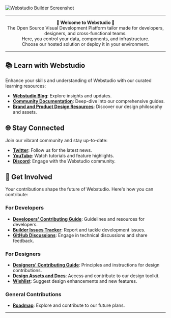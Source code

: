 ![Webstudio Builder Screenshot](https://github.com/webstudio-is/.github/blob/main/assets/builder-screenshot.png?raw=true)

---

<div align="center">
  <strong>🌟 Welcome to Webstudio 🌟</strong><br>
  The Open Source Visual Development Platform tailor made for developers, designers, and cross-functional teams.<br>
  Here, you control your data, components, and infrastructure.<br>
  Choose our hosted solution or deploy it in your environment.
</div>

---

## 📚 Learn with Webstudio

Enhance your skills and understanding of Webstudio with our curated learning resources:

- **[Webstudio Blog](https://webstudio.is/blog)**: Explore insights and updates.
- **[Community Documentation](https://docs.webstudio.is/basics/welcome)**: Deep-dive into our comprehensive guides.
- **[Brand and Product Design Resources](https://github.com/webstudio-is/webstudio-design/)**: Discover our design philosophy and assets.

## 🌐 Stay Connected

Join our vibrant community and stay up-to-date:

- **[Twitter](https://twitter.com/getwebstudio)**: Follow us for the latest news.
- **[YouTube](https://www.youtube.com/@getwebstudio)**: Watch tutorials and feature highlights.
- **[Discord](https://wstd.us/community)**: Engage with the Webstudio community.

## 👐 Get Involved

Your contributions shape the future of Webstudio. Here's how you can contribute:

### For Developers
- **[Developers' Contributing Guide](https://github.com/webstudio-is/webstudio-community/blob/main/docs/contributing/contributing-for-developers.md)**: Guidelines and resources for developers.
- **[Builder Issues Tracker](https://github.com/webstudio-is/webstudio-builder/issues)**: Report and tackle development issues.
- **[GitHub Discussions](https://github.com/webstudio-is/webstudio-community/discussions)**: Engage in technical discussions and share feedback.

### For Designers
- **[Designers' Contributing Guide](https://github.com/webstudio-is/webstudio-community/blob/main/docs/contributing/contributing-for-designers.md)**: Principles and instructions for design contributions.
- **[Design Assets and Docs](https://github.com/webstudio-is/webstudio-design)**: Access and contribute to our design toolkit.
- **[Wishlist](https://github.com/webstudio-is/webstudio-community/discussions/categories/wishlist)**: Suggest design enhancements and new features.

### General Contributions
- **[Roadmap](https://github.com/orgs/webstudio-is/projects)**: Explore and contribute to our future plans.
---
